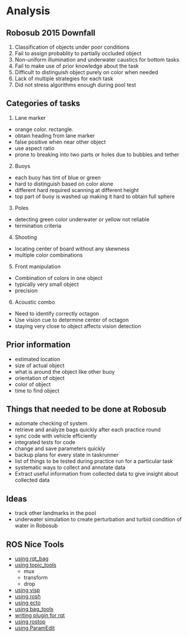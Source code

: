 # Analysis 

## Robosub 2015 Downfall
1. Classification of objects under poor conditions 
2. Fail to assign probablity to partially occluded object 
3. Non-uniform illumination and underwater caustics for bottom tasks 
4. Fail to make use of prior knowledge about the task
5. Difficult to distinguish object purely on color when needed 
6. Lack of multiple strategies for each task
7. Did not stress algorithms enough during pool test 

## Categories of tasks 
1. Lane marker
  - orange color. rectangle. 
  - obtain heading from lane marker
  - false positive when near other object 
  - use aspect ratio 
  - prone to breaking into two parts or holes due to bubbles and tether

2. Buoys
  - each buoy has tint of blue or green 
  - hard to distinguish based on color alone 
  - different hard required scanning at different height 
  - top part of buoy is washed up making it hard to obtain full sphere 

3. Poles
  - detecting green color underwater or yellow not reliable 
  - termination criteria 

4. Shooting 
  - locating center of board without any skewness 
  - multiple color combinations 

5. Front manipulation 
  - Combination of colors in one object
  - typically very small object 
  - precision 

6. Acoustic combo 
  - Need to identify correctly octagon 
  - Use vision cue to determine center of octagon 
  - staying very close to object affects vision detection 
  
## Prior information
  - estimated location 
  - size of actual object
  - what is around the object like other buoy 
  - orientation of object 
  - color of object
  - time to find object 

## Things that needed to be done at Robosub 
  -  automate checking of system 
  -  retrieve and analyze bags quickly after each practice round 
  -  sync code with vehicle efficiently
  -  integrated tests for code 
  -  change and save parameters quickly
  -  backup plans for every state in taskrunner 
  -  list of things to be tested during practice run for a particular task 
  -  systematic ways to collect and annotate data 
  -  Extract useful information from collected data to give insight about collected data

## Ideas
  - track other landmarks in the pool
  - underwater simulation to create perturbation and turbid condition of water in Robosub 
  
## ROS Nice Tools 
  - [using rqt_bag](http://wiki.ros.org/rqt_bag)
  - [using topic_tools](http://wiki.ros.org/topic_tools)
    - mux 
    - transform
    - drop 
  - [using visp](http://wiki.ros.org/visp) 
  - [using rosh](http://wiki.ros.org/rosh)
  - [using ecto](http://plasmodic.github.io/ecto/)
  - [using bag_tools](http://wiki.ros.org/bag_tools)
  - [writing plugin for rqt](http://wiki.ros.org/rqt/Tutorials/Writing%20a%20Python%20Plugin)
  - [using rostop](http://wiki.ros.org/rqt_top)
  - [using ParamEdit](http://wiki.ros.org/rosgui_paramedit)
  
